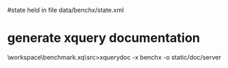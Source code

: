 #state
held in file data/benchx/state.xml

# generate xquery documentation
\workspace\benchmark.xq\src>xquerydoc -x benchx -o static/doc/server

# 